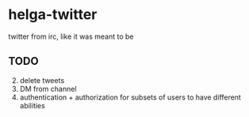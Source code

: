 helga-twitter
=============

twitter from irc, like it was meant to be



TODO
----------------

2. delete tweets
3. DM from channel
4. authentication + authorization for subsets of users to have different abilities
